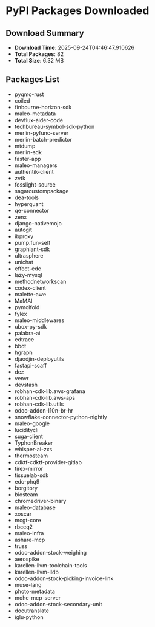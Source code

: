 # PyPI Packages Downloaded

## Download Summary
- **Download Time**: 2025-09-24T04:46:47.910626
- **Total Packages**: 82
- **Total Size**: 6.32 MB

## Packages List
- pyqmc-rust
- coiled
- finbourne-horizon-sdk
- maleo-metadata
- devflux-aider-code
- techbureau-symbol-sdk-python
- merlin-pyfunc-server
- merlin-batch-predictor
- mtdump
- merlin-sdk
- faster-app
- maleo-managers
- authentik-client
- zvtk
- fosslight-source
- sagarcustompackage
- dea-tools
- hyperquant
- qe-connector
- zenx
- django-nativemojo
- autogit
- ibproxy
- pump.fun-self
- graphiant-sdk
- ultrasphere
- unichat
- effect-edc
- lazy-mysql
- methodnetworkscan
- codex-client
- malette-awe
- MaMAI
- pymolfold
- fylex
- maleo-middlewares
- ubox-py-sdk
- palabra-ai
- edtrace
- bbot
- hgraph
- djaodjin-deployutils
- fastapi-scaff
- dez
- venvr
- devstash
- robhan-cdk-lib.aws-grafana
- robhan-cdk-lib.aws-aps
- robhan-cdk-lib.utils
- odoo-addon-l10n-br-hr
- snowflake-connector-python-nightly
- maleo-google
- luciditycli
- suga-client
- TyphonBreaker
- whisper-ai-zxs
- thermosteam
- cdktf-cdktf-provider-gitlab
- tirex-mirror
- tissuelab-sdk
- edc-phq9
- borgitory
- biosteam
- chromedriver-binary
- maleo-database
- xoscar
- mcgt-core
- rbceq2
- maleo-infra
- ashare-mcp
- truss
- odoo-addon-stock-weighing
- aerospike
- karellen-llvm-toolchain-tools
- karellen-llvm-lldb
- odoo-addon-stock-picking-invoice-link
- muse-lang
- photo-metadata
- mohe-mcp-server
- odoo-addon-stock-secondary-unit
- docutranslate
- iglu-python
